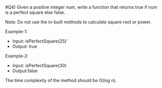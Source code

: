 #Q4) Given a positive integer num, write a function that returns true if num is a perfect square else false.

Note: Do not use the in-built methods to calculate square root or power.

Example-1:
- Input: isPerfectSquare(25)'
- Output: true

Example-2:
- Input: isPerfectSquare(30) 
- Output:false

The time complexity of the method should be O(log n).
